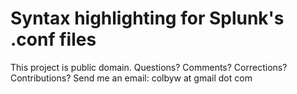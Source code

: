 Syntax highlighting for Splunk's .conf files
=============

This project is public domain. Questions? Comments? Corrections? Contributions? Send me an email: colbyw at gmail dot com
